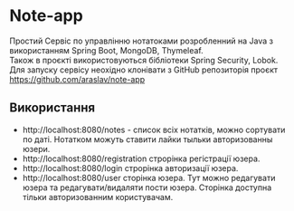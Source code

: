 # Note-app

Простий Сервіс по управлінню нотатоками розробленний на Java з використанням Spring Boot, MongoDB, Thymeleaf.
<br>
Також в проєкті використовуються бібліотеки Spring Security, Lobok.
<br>
Для запуску сервісу неохідно клонівати з GitHub репозиторія проєкт
https://github.com/araslav/note-app

## Використання
- http://localhost:8080/notes - список всіх нотатків, можно сортувати по даті. Нотатком можуть ставити лайки тыльки авторизованны юзери.
- http://localhost:8080/registration строрінка регістрації юзера.
- http://localhost:8080/login строрінка авторизації юзера.
- http://localhost:8080/user сторінка юзера. Тут можно редагувати юзера та редагувати/видаляти пости юзера. Сторінка доступна тільки авторизованним користувачам.

